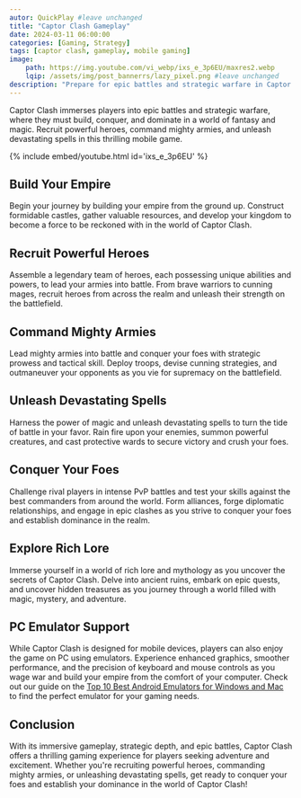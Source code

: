 ```yaml
---
autor: QuickPlay #leave unchanged
title: "Captor Clash Gameplay"
date: 2024-03-11 06:00:00
categories: [Gaming, Strategy]
tags: [captor clash, gameplay, mobile gaming]
image: 
    path: https://img.youtube.com/vi_webp/ixs_e_3p6EU/maxres2.webp 
    lqip: /assets/img/post_bannerrs/lazy_pixel.png #leave unchanged
description: "Prepare for epic battles and strategic warfare in Captor Clash, a thrilling mobile game that challenges players to build, conquer, and dominate in a world of fantasy and magic. Recruit powerful heroes, command mighty armies, and unleash devastating spells as you strive to become the ultimate ruler. Discover its immersive gameplay, strategic depth, and how to conquer your foes in this epic clash of powers."
---
```


Captor Clash immerses players into epic battles and strategic warfare, where they must build, conquer, and dominate in a world of fantasy and magic. Recruit powerful heroes, command mighty armies, and unleash devastating spells in this thrilling mobile game.

{% include embed/youtube.html id='ixs_e_3p6EU' %}

## Build Your Empire
Begin your journey by building your empire from the ground up. Construct formidable castles, gather valuable resources, and develop your kingdom to become a force to be reckoned with in the world of Captor Clash.

## Recruit Powerful Heroes
Assemble a legendary team of heroes, each possessing unique abilities and powers, to lead your armies into battle. From brave warriors to cunning mages, recruit heroes from across the realm and unleash their strength on the battlefield.

## Command Mighty Armies
Lead mighty armies into battle and conquer your foes with strategic prowess and tactical skill. Deploy troops, devise cunning strategies, and outmaneuver your opponents as you vie for supremacy on the battlefield.

## Unleash Devastating Spells
Harness the power of magic and unleash devastating spells to turn the tide of battle in your favor. Rain fire upon your enemies, summon powerful creatures, and cast protective wards to secure victory and crush your foes.

## Conquer Your Foes
Challenge rival players in intense PvP battles and test your skills against the best commanders from around the world. Form alliances, forge diplomatic relationships, and engage in epic clashes as you strive to conquer your foes and establish dominance in the realm.

## Explore Rich Lore
Immerse yourself in a world of rich lore and mythology as you uncover the secrets of Captor Clash. Delve into ancient ruins, embark on epic quests, and uncover hidden treasures as you journey through a world filled with magic, mystery, and adventure.

## PC Emulator Support
While Captor Clash is designed for mobile devices, players can also enjoy the game on PC using emulators. Experience enhanced graphics, smoother performance, and the precision of keyboard and mouse controls as you wage war and build your empire from the comfort of your computer. Check out our guide on the [Top 10 Best Android Emulators for Windows and Mac](https://quickplaymobile.github.io/posts/Top-10-Best-Android-Emulators-for-Windows-and-Mac/) to find the perfect emulator for your gaming needs.

## Conclusion
With its immersive gameplay, strategic depth, and epic battles, Captor Clash offers a thrilling gaming experience for players seeking adventure and excitement. Whether you're recruiting powerful heroes, commanding mighty armies, or unleashing devastating spells, get ready to conquer your foes and establish your dominance in the world of Captor Clash!

